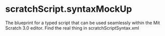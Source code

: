 # scratchScript.syntaxMockUp
The blueprint for a typed script that can be used seamlessly within the Mit Scratch 3.0 editor.
Find the real thing in scratchScriptSyntax.xml

